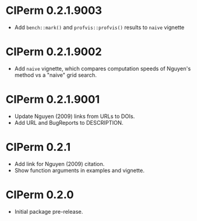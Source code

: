 # CIPerm 0.2.1.9003

* Add `bench::mark()` and `profvis::profvis()` results to `naive` vignette

# CIPerm 0.2.1.9002

* Add `naive` vignette, which compares computation speeds of Nguyen's method vs a "naive" grid search.

# CIPerm 0.2.1.9001

* Update Nguyen (2009) links from URLs to DOIs.
* Add URL and BugReports to DESCRIPTION.

# CIPerm 0.2.1

* Add link for Nguyen (2009) citation.
* Show function arguments in examples and vignette.

# CIPerm 0.2.0

* Initial package pre-release.
